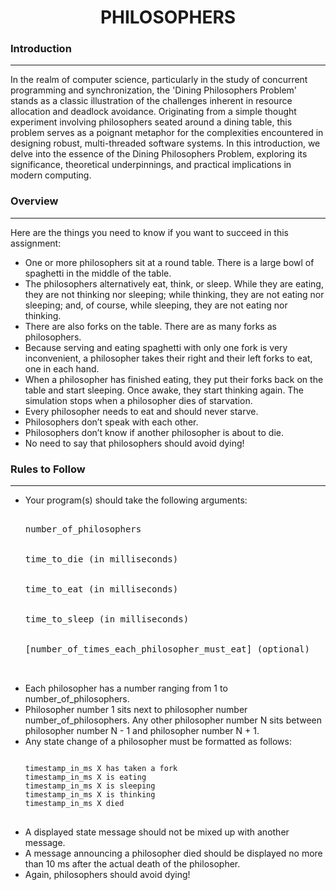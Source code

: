 # <h1 align="center">PHILOSOPHERS</h1>

### Introduction
---
In the realm of computer science, particularly in the study of concurrent programming and synchronization, the 'Dining Philosophers Problem' stands as a classic illustration of the challenges inherent in resource allocation and deadlock avoidance. Originating from a simple thought experiment involving philosophers seated around a dining table, this problem serves as a poignant metaphor for the complexities encountered in designing robust, multi-threaded software systems. In this introduction, we delve into the essence of the Dining Philosophers Problem, exploring its significance, theoretical underpinnings, and practical implications in modern computing.

### Overview
---
<p>Here are the things you need to know if you want to succeed in this assignment:</p>
<ul>
  <li>One or more philosophers sit at a round table. There is a large bowl of spaghetti in the middle of the table.</li>
  <li>The philosophers alternatively eat, think, or sleep. While they are eating, they are not thinking nor sleeping; while thinking, they are not eating nor sleeping; and, of course, while sleeping, they are not eating nor thinking.</li>
  <li>There are also forks on the table. There are as many forks as philosophers.</li>
  <li>Because serving and eating spaghetti with only one fork is very inconvenient, a philosopher takes their right and their left forks to eat, one in each hand.</li>
  <li>When a philosopher has finished eating, they put their forks back on the table and start sleeping. Once awake, they start thinking again. The simulation stops when a philosopher dies of starvation.</li>
  <li>Every philosopher needs to eat and should never starve.</li>
  <li>Philosophers don’t speak with each other.</li>
  <li>Philosophers don’t know if another philosopher is about to die.</li>
  <li>No need to say that philosophers should avoid dying!</li>
</ul>

### Rules to Follow
---
<ul>
  <li>Your program(s) should take the following arguments:</li>
  <pre>
    <li>number_of_philosophers</li>
    <li>time_to_die (in milliseconds)</li>
    <li>time_to_eat (in milliseconds)</li>
    <li>time_to_sleep (in milliseconds)</li>
    <li>[number_of_times_each_philosopher_must_eat] (optional)</li>
  </pre>
  <li>Each philosopher has a number ranging from 1 to number_of_philosophers.</li>
  <li>Philosopher number 1 sits next to philosopher number number_of_philosophers. Any other philosopher number N sits between philosopher number N - 1 and philosopher number N + 1.</li>

<li>Any state change of a philosopher must be formatted as follows:</li>
<pre>
<code>
timestamp_in_ms X has taken a fork
timestamp_in_ms X is eating
timestamp_in_ms X is sleeping
timestamp_in_ms X is thinking
timestamp_in_ms X died
</code>
</pre>
  <li>A displayed state message should not be mixed up with another message.</li>
  <li>A message announcing a philosopher died should be displayed no more than 10 ms after the actual death of the philosopher.</li>
  <li>Again, philosophers should avoid dying!</li>
</ul>

</ul>
